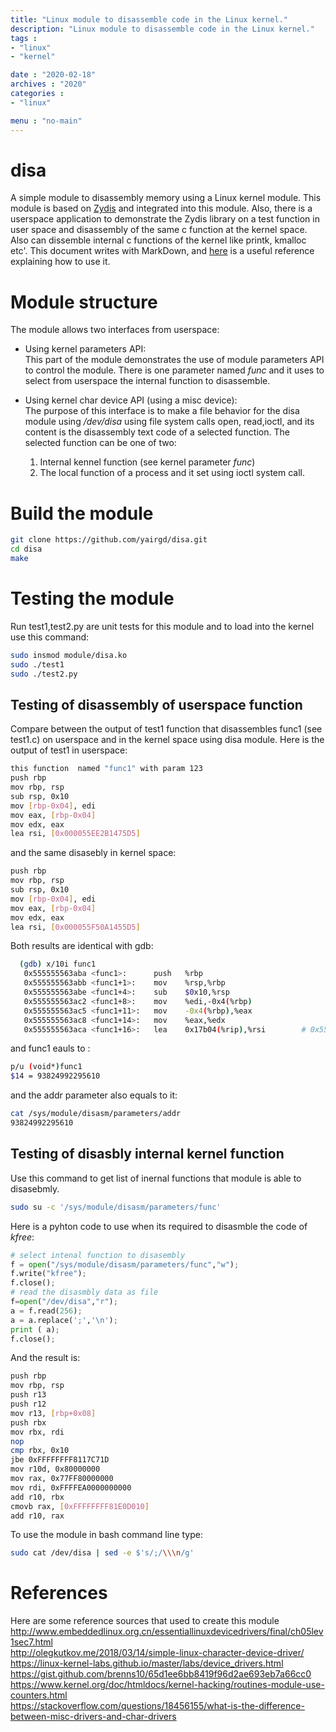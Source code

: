 ```yaml
---
title: "Linux module to disassemble code in the Linux kernel."
description: "Linux module to disassemble code in the Linux kernel."
tags : 
- "linux"
- "kernel"

date : "2020-02-18"
archives : "2020"
categories : 
- "linux"

menu : "no-main"
---
```

# disa
A simple module to disassembly memory using a Linux kernel module. This module is based on [Zydis](https://github.com/zyantific/zydis) and integrated into this module. Also, there is a userspace application to demonstrate the Zydis library on a test function in user space and disassembly of the same c  function at the kernel space. Also can dissemble internal c functions of the kernel like printk, kmalloc etc'. This document writes with MarkDown, and [here](https://daringfireball.net/projects/markdown/basics) is a useful reference explaining how to use it.

# Module structure
The module allows two interfaces from userspace: 
* Using kernel parameters API:</br>
    This part of the module demonstrates the use of module parameters API to control the module. There is one parameter named *func* and it uses to select from userspace the internal function to disassemble. 

* Using kernel char device API (using a misc device):</br>
    The purpose of this interface is to make a file behavior for the disa module using */dev/disa* using file system calls open, read,ioctl, and its content is the disassembly text code of a selected function. The selected function can be one of two:</br>
    1. Internal kennel function (see kernel parameter *func*)  </br>
    2. The local function of a process and it set using ioctl system call.
    


# Build the module
```bash
git clone https://github.com/yairgd/disa.git
cd disa
make 
```

# Testing the module
Run test1,test2.py are unit tests for this module and to load into the kernel use this command:
```bash
sudo insmod module/disa.ko
sudo ./test1
sudo ./test2.py
```

## Testing of disassembly of userspace function
Compare between the output of test1 function that disassembles func1 (see test1.c) on userspace and in the kernel space using disa module. Here is the output of test1 in userspace:
```bash
this function  named "func1" with param 123
push rbp
mov rbp, rsp
sub rsp, 0x10
mov [rbp-0x04], edi
mov eax, [rbp-0x04]
mov edx, eax
lea rsi, [0x000055EE2B1475D5]
```
and the same disasebly in kernel space:
```bash
push rbp
mov rbp, rsp
sub rsp, 0x10
mov [rbp-0x04], edi
mov eax, [rbp-0x04]
mov edx, eax
lea rsi, [0x000055F50A1455D5]
```
Both results are identical with gdb:
```bash
  (gdb) x/10i func1
   0x555555563aba <func1>:      push   %rbp
   0x555555563abb <func1+1>:    mov    %rsp,%rbp
   0x555555563abe <func1+4>:    sub    $0x10,%rsp
   0x555555563ac2 <func1+8>:    mov    %edi,-0x4(%rbp)
   0x555555563ac5 <func1+11>:   mov    -0x4(%rbp),%eax
   0x555555563ac8 <func1+14>:   mov    %eax,%edx
   0x555555563aca <func1+16>:   lea    0x17b04(%rip),%rsi        # 0x55555557b5d5 <__FUNCTION__.3489>  
```
and func1 eauls to :
```bash
p/u (void*)func1
$14 = 93824992295610
```
and the addr parameter also equals to it:
```bash
cat /sys/module/disasm/parameters/addr 
93824992295610
```
## Testing of disasbly internal kernel function
Use this command to get list of inernal functions that module is able to disasebmly. 
```bash
sudo su -c '/sys/module/disasm/parameters/func'
```
Here is a pyhton code to use when its required to disasmble the code of *kfree*:
```python
# select intenal function to disasembly  
f = open("/sys/module/disasm/parameters/func","w");
f.write("kfree");
f.close();
# read the disasmbly data as file
f=open("/dev/disa","r");
a = f.read(256);
a = a.replace(';','\n');
print ( a);
f.close();
```
And the result is:
```bash
push rbp
mov rbp, rsp
push r13
push r12
mov r13, [rbp+0x08]
push rbx
mov rbx, rdi
nop
cmp rbx, 0x10
jbe 0xFFFFFFFF8117C71D
mov r10d, 0x80000000
mov rax, 0x77FF80000000
mov rdi, 0xFFFFEA0000000000
add r10, rbx
cmovb rax, [0xFFFFFFFF81E0D010]
add r10, rax
```
To use the module in bash command line type:
```bash
sudo cat /dev/disa | sed -e $'s/;/\\\n/g'
```

# References
Here are some reference sources that used to create this module</br>
http://www.embeddedlinux.org.cn/essentiallinuxdevicedrivers/final/ch05lev1sec7.html</br>
http://olegkutkov.me/2018/03/14/simple-linux-character-device-driver/</br>
https://linux-kernel-labs.github.io/master/labs/device_drivers.html</br>
https://gist.github.com/brenns10/65d1ee6bb8419f96d2ae693eb7a66cc0</br>
https://www.kernel.org/doc/htmldocs/kernel-hacking/routines-module-use-counters.html</br>
https://stackoverflow.com/questions/18456155/what-is-the-difference-between-misc-drivers-and-char-drivers</br>


